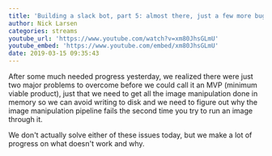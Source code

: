 ```yaml
---
title: 'Building a slack bot, part 5: almost there, just a few more bugs (day 27)'
author: Nick Larsen
categories: streams
youtube_url: 'https://www.youtube.com/watch?v=xm80JhsGLmU'
youtube_embed: 'https://www.youtube.com/embed/xm80JhsGLmU'
date: 2019-03-15 09:35:43
---
```


After some much needed progress yesterday, we realized there were just two major problems to overcome before we could call it an MVP (minimum viable product), just that we need to get all the image manipulation done in memory so we can avoid writing to disk and we need to figure out why the image manipulation pipeline fails the second time you try to run an image through it.

We don't actually solve either of these issues today, but we make a lot of progress on what doesn't work and why.